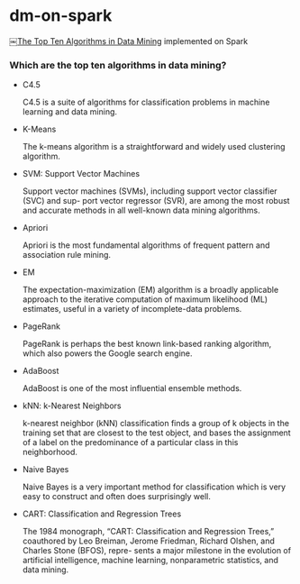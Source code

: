 # dm-on-spark
￼[The Top Ten Algorithms in Data Mining](http://gforge.create-net.org/gf/project/pottahole/scmsvn/?action=browse&path=%2F*checkout*%2Fmaterial%2FData%2520Mining%2FWu_Kumar_The_Top_Ten_Algorithms_in_Data_Mining.pdf) implemented on Spark

### Which are the top ten algorithms in data mining?

* C4.5

    C4.5 is a suite of algorithms for classification problems in machine learning and data mining. 

* K-Means

    The k-means algorithm is a straightforward and widely used clustering algorithm.

* SVM: Support Vector Machines

    Support vector machines (SVMs), including support vector classifier (SVC) and sup- port vector regressor (SVR), are among the most robust and accurate methods in all well-known data mining algorithms. 

* Apriori

    Apriori is the most fundamental algorithms of frequent pattern and association rule mining.
    
* EM

    The expectation-maximization (EM) algorithm is a broadly applicable approach to the iterative computation of maximum likelihood (ML) estimates, useful in a variety of incomplete-data problems. 

* PageRank

    PageRank is perhaps the best known link-based ranking algorithm, which also powers the Google search engine.
    
* AdaBoost

    AdaBoost is one of the most influential ensemble methods.
    
* kNN: k-Nearest Neighbors

    k-nearest neighbor (kNN) classification finds a group of k objects in the training set that are closest to the test object, and bases the assignment of a label on the predominance of a particular class in this neighborhood.
     
* Naive Bayes

    Naive Bayes is a very important method for classification which is very easy to construct and often does surprisingly well.

* CART: Classification and Regression Trees

    The 1984 monograph, “CART: Classification and Regression Trees,” coauthored by Leo Breiman, Jerome Friedman, Richard Olshen, and Charles Stone (BFOS), repre- sents a major milestone in the evolution of artificial intelligence, machine learning, nonparametric statistics, and data mining.

